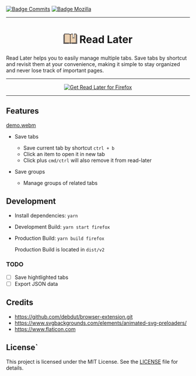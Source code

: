 [![Badge Commits]][Commit Rate]
[![Badge Mozilla]][Mozilla]

***

<h1 align="center">
<sub>
<img src="https://raw.githubusercontent.com/longnghia/read-later/main/public/icon-128.png" height="38" width="38">
</sub>
Read Later
</h1>

Read Later helps you to easily manage multiple tabs.
Save tabs by shortcut and revisit them at your convenience, making it simple to stay organized and never lose track of important pages.

***

<p align="center">
<a href="https://addons.mozilla.org/en-US/firefox/addon/read-it-later/"><img src="https://github.com/user-attachments/assets/a89c4124-119a-4147-822d-23ac1e831d18" alt="Get Read Later for Firefox"></a>
</p>

***

## Features

[demo.webm](https://github.com/user-attachments/assets/577d4ba1-2979-4b23-9cc9-8e0e521612ba)

- Save tabs
  - Save current tab by shortcut `ctrl + b`
  - Click an item to open it in new tab
  - Click plus `cmd/ctrl` will also remove it from read-later

- Save groups
  - Manage groups of related tabs

## Development

- Install dependencies: `yarn`
- Development Build: `yarn start firefox`
- Production Build: `yarn build firefox`

  Production Build is located in `dist/v2`

### TODO

- [ ] Save hightlighted tabs
- [ ] Export JSON data

## Credits

- <https://github.com/debdut/browser-extension.git>
- <https://www.svgbackgrounds.com/elements/animated-svg-preloaders/>
- <https://www.flaticon.com>

## License`

This project is licensed under the MIT License. See the [LICENSE](LICENSE) file for details.

<!---------------------------------[ Internal ]-------------------------------->

[Commit Rate]: https://github.com/longnghia/read-later/commits/main
[Mozilla]: https://addons.mozilla.org/addon/read-it-later/

<!----------------------------------[ Badges ]--------------------------------->

[Badge Commits]: https://img.shields.io/github/commit-activity/m/longnghia/read-later?label=Commits
[Badge Mozilla]: https://img.shields.io/amo/rating/read-it-later?label=Firefox
